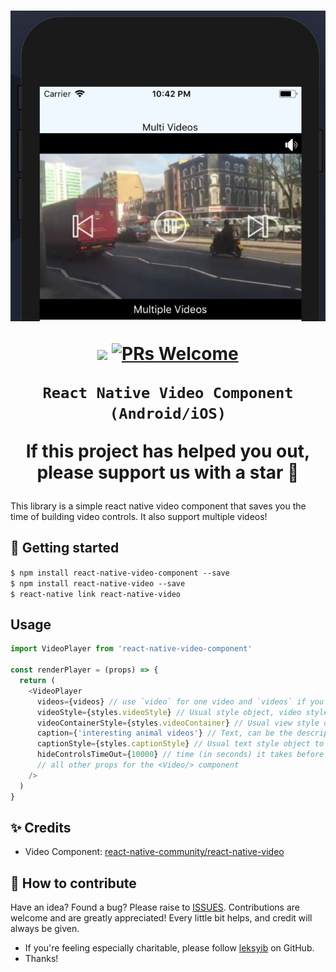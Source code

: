 <h1 align="center">

<p align="center">
  <img src="assets/screenshot.png"/>
</p>

<p align="center">
  <a href="https://www.npmjs.com/package/react-native-video-component"><img src="http://img.shields.io/npm/v/react-native-video-component.svg?style=flat" /></a>
  <a href="https://github.com/leksyib/react-native-video-component/pulls"><img alt="PRs Welcome" src="https://img.shields.io/badge/PRs-welcome-brightgreen.svg" /></a>
</p>


    React Native Video Component (Android/iOS)

If this project has helped you out, please support us with a star 🌟
</h1>
This library is a simple react native video component that saves you the time of building video controls. It also support multiple videos!


## 📖 Getting started

`$ npm install react-native-video-component --save` <br/>
`$ npm install react-native-video --save` <br/>
`$ react-native link react-native-video` <br/>

## Usage

```javascript
import VideoPlayer from 'react-native-video-component'

const renderPlayer = (props) => {
  return (
    <VideoPlayer
      videos={videos} // use `video` for one video and `videos` if you have an array of videos.
      videoStyle={styles.videoStyle} // Usual style object, video style
      videoContainerStyle={styles.videoContainer} // Usual view style object
      caption={'interesting animal videos'} // Text, can be the description of the video
      captionStyle={styles.captionStyle} // Usual text style object to style the caption
      hideControlsTimeOut={10000} // time (in seconds) it takes before control hides
      // all other props for the <Video/> component
    />
  )
}

```

## ✨ Credits

- Video Component: [react-native-community/react-native-video](https://github.com/react-native-community/react-native-video)

## 🤔 How to contribute
Have an idea? Found a bug? Please raise to [ISSUES](https://github.com/leksyib/react-native-video-component/issues).
Contributions are welcome and are greatly appreciated! Every little bit helps, and credit will always be given.


* If you're feeling especially charitable, please follow [leksyib](https://github.com/leksyib) on GitHub.
* Thanks!
